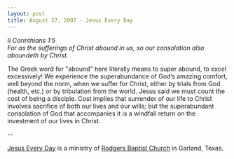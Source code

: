 ```yaml
---
layout: post
title: August 27, 2007 - Jesus Every Day
---
```


_II Corinthians 1:5  
For as the sufferings of Christ abound in us, so our consolation
also aboundeth by Christ._

The Greek word for "abound" here literally means to super abound,
to excel excessively! We experience the superabundance of God&rsquo;s
amazing comfort, well beyond the norm, when we suffer for Christ,
either by trials from God (health, etc.) or by tribulation from the
world. Jesus said we must count the cost of being a disciple. Cost
implies that surrender of our life to Christ involves sacrifice of
both our lives and our wills; but the superabundant consolation of
God that accompanies it is a windfall return on the investment of our
lives in Christ.

 --

<a href=http://jesuseveryday.net>Jesus Every Day</a> is a ministry of <a href=http://rodgersbaptist.net>Rodgers Baptist Church</a> in Garland, Texas.
